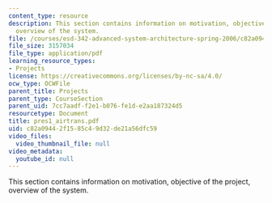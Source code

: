 ```yaml
---
content_type: resource
description: This section contains information on motivation, objective of the project,
  overview of the system.
file: /courses/esd-342-advanced-system-architecture-spring-2006/c82a09442f1585c49d32de21a56dfc59_pres1_airtrans.pdf
file_size: 3157034
file_type: application/pdf
learning_resource_types:
- Projects
license: https://creativecommons.org/licenses/by-nc-sa/4.0/
ocw_type: OCWFile
parent_title: Projects
parent_type: CourseSection
parent_uid: 7cc7aadf-f2e1-b076-fe1d-e2aa187324d5
resourcetype: Document
title: pres1_airtrans.pdf
uid: c82a0944-2f15-85c4-9d32-de21a56dfc59
video_files:
  video_thumbnail_file: null
video_metadata:
  youtube_id: null
---
```

This section contains information on motivation, objective of the project, overview of the system.